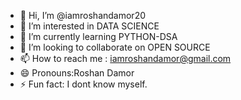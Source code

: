 - 👋 Hi, I’m @iamroshandamor20
- 👀 I’m interested in DATA SCIENCE
- 🌱 I’m currently learning PYTHON-DSA
- 💞️ I’m looking to collaborate on OPEN SOURCE
- 📫 How to reach me : iamroshandamor@gmail.com
- 😄 Pronouns:Roshan Damor
- ⚡ Fun fact: I dont know myself.

<!---
iamroshandamor20/iamroshandamor20 is a ✨ special ✨ repository because its `README.md` (this file) appears on your GitHub profile.
You can click the Preview link to take a look at your changes.
--->
